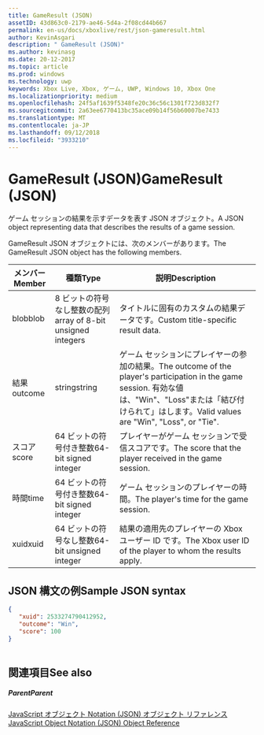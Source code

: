 ```yaml
---
title: GameResult (JSON)
assetID: 43d863c0-2179-ae46-5d4a-2f08cd44b667
permalink: en-us/docs/xboxlive/rest/json-gameresult.html
author: KevinAsgari
description: " GameResult (JSON)"
ms.author: kevinasg
ms.date: 20-12-2017
ms.topic: article
ms.prod: windows
ms.technology: uwp
keywords: Xbox Live, Xbox, ゲーム, UWP, Windows 10, Xbox One
ms.localizationpriority: medium
ms.openlocfilehash: 24f5af1639f5348fe20c36c56c1301f723d832f7
ms.sourcegitcommit: 2a63ee6770413bc35ace09b14f56b60007be7433
ms.translationtype: MT
ms.contentlocale: ja-JP
ms.lasthandoff: 09/12/2018
ms.locfileid: "3933210"
---
```

# <a name="gameresult-json"></a><span data-ttu-id="48e9d-104">GameResult (JSON)</span><span class="sxs-lookup"><span data-stu-id="48e9d-104">GameResult (JSON)</span></span>
<span data-ttu-id="48e9d-105">ゲーム セッションの結果を示すデータを表す JSON オブジェクト。</span><span class="sxs-lookup"><span data-stu-id="48e9d-105">A JSON object representing data that describes the results of a game session.</span></span> 
<a id="ID4EN"></a>

  
 
<span data-ttu-id="48e9d-106">GameResult JSON オブジェクトには、次のメンバーがあります。</span><span class="sxs-lookup"><span data-stu-id="48e9d-106">The GameResult JSON object has the following members.</span></span>
 
| <span data-ttu-id="48e9d-107">メンバー</span><span class="sxs-lookup"><span data-stu-id="48e9d-107">Member</span></span>| <span data-ttu-id="48e9d-108">種類</span><span class="sxs-lookup"><span data-stu-id="48e9d-108">Type</span></span>| <span data-ttu-id="48e9d-109">説明</span><span class="sxs-lookup"><span data-stu-id="48e9d-109">Description</span></span>| 
| --- | --- | --- | 
| <span data-ttu-id="48e9d-110">blob</span><span class="sxs-lookup"><span data-stu-id="48e9d-110">blob</span></span>| <span data-ttu-id="48e9d-111">8 ビットの符号なし整数の配列</span><span class="sxs-lookup"><span data-stu-id="48e9d-111">array of 8-bit unsigned integers</span></span>| <span data-ttu-id="48e9d-112">タイトルに固有のカスタムの結果データです。</span><span class="sxs-lookup"><span data-stu-id="48e9d-112">Custom title-specific result data.</span></span>| 
| <span data-ttu-id="48e9d-113">結果</span><span class="sxs-lookup"><span data-stu-id="48e9d-113">outcome</span></span>| <span data-ttu-id="48e9d-114">string</span><span class="sxs-lookup"><span data-stu-id="48e9d-114">string</span></span>| <span data-ttu-id="48e9d-115">ゲーム セッションにプレイヤーの参加の結果。</span><span class="sxs-lookup"><span data-stu-id="48e9d-115">The outcome of the player's participation in the game session.</span></span> <span data-ttu-id="48e9d-116">有効な値は、"Win"、"Loss"または「結び付けられて」はします。</span><span class="sxs-lookup"><span data-stu-id="48e9d-116">Valid values are "Win", "Loss", or "Tie".</span></span> | 
| <span data-ttu-id="48e9d-117">スコア</span><span class="sxs-lookup"><span data-stu-id="48e9d-117">score</span></span>| <span data-ttu-id="48e9d-118">64 ビットの符号付き整数</span><span class="sxs-lookup"><span data-stu-id="48e9d-118">64-bit signed integer</span></span>| <span data-ttu-id="48e9d-119">プレイヤーがゲーム セッションで受信スコアです。</span><span class="sxs-lookup"><span data-stu-id="48e9d-119">The score that the player received in the game session.</span></span>| 
| <span data-ttu-id="48e9d-120">時間</span><span class="sxs-lookup"><span data-stu-id="48e9d-120">time</span></span>| <span data-ttu-id="48e9d-121">64 ビットの符号付き整数</span><span class="sxs-lookup"><span data-stu-id="48e9d-121">64-bit signed integer</span></span>| <span data-ttu-id="48e9d-122">ゲーム セッションのプレイヤーの時間。</span><span class="sxs-lookup"><span data-stu-id="48e9d-122">The player's time for the game session.</span></span>| 
| <span data-ttu-id="48e9d-123">xuid</span><span class="sxs-lookup"><span data-stu-id="48e9d-123">xuid</span></span>| <span data-ttu-id="48e9d-124">64 ビットの符号なし整数</span><span class="sxs-lookup"><span data-stu-id="48e9d-124">64-bit unsigned integer</span></span>| <span data-ttu-id="48e9d-125">結果の適用先のプレイヤーの Xbox ユーザー ID です。</span><span class="sxs-lookup"><span data-stu-id="48e9d-125">The Xbox user ID of the player to whom the results apply.</span></span>| 
  
<a id="ID4EPC"></a>

 
## <a name="sample-json-syntax"></a><span data-ttu-id="48e9d-126">JSON 構文の例</span><span class="sxs-lookup"><span data-stu-id="48e9d-126">Sample JSON syntax</span></span>
 

```json
{
   "xuid": 2533274790412952,
   "outcome": "Win",
   "score": 100
}
    
```

  
<a id="ID4EYC"></a>

 
## <a name="see-also"></a><span data-ttu-id="48e9d-127">関連項目</span><span class="sxs-lookup"><span data-stu-id="48e9d-127">See also</span></span>
 
<a id="ID4E1C"></a>

 
##### <a name="parent"></a><span data-ttu-id="48e9d-128">Parent</span><span class="sxs-lookup"><span data-stu-id="48e9d-128">Parent</span></span> 

[<span data-ttu-id="48e9d-129">JavaScript オブジェクト Notation (JSON) オブジェクト リファレンス</span><span class="sxs-lookup"><span data-stu-id="48e9d-129">JavaScript Object Notation (JSON) Object Reference</span></span>](atoc-xboxlivews-reference-json.md)

   